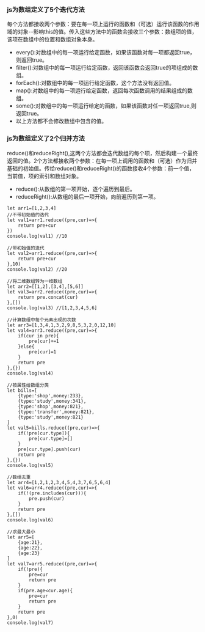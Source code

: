 ### js为数组定义了5个迭代方法

每个方法都接收两个参数：要在每一项上运行的函数和（可选）运行该函数的作用域的对象--影响this的值。传入这些方法中的函数会接收三个参数：数组项的值，该项在数组中的位置和数组对象本身。

- every():对数组中的每一项运行给定函数，如果该函数对每一项都返回true，则返回true。
- filter():对数组中的每一项运行给定函数，返回该函数会返回true的项组成的数组。
- forEach():对数组中的每一项运行给定函数，这个方法没有返回值。
- map():对数组中的每一项运行给定函数，返回每次函数调用的结果组成的数组。
- some():对数组中的每一项运行给定的函数，如果该函数对任一项返回true,则返回true。
- 以上方法都不会修改数组中包含的值。

### js为数组定义了2个归并方法

reduce()和reduceRight(),这两个方法都会迭代数组的每个项，然后构建一个最终返回的值。2个方法都接收两个参数：在每一项上调用的函数和（可选）作为归并基础的初始值。传给reduce()和reduceRight()的函数接收4个参数：前一个值，当前值，项的索引和数组对象。

- reduce():从数组的第一项开始，逐个遍历到最后。
- reduceRight():从数组的最后一项开始，向前遍历到第一项。

```
let arr1=[1,2,3,4]
//不带初始值的迭代
let val1=arr1.reduce((pre,cur)=>{
    return pre+cur
})
console.log(val1) //10

//带初始值的迭代
let val2=arr1.reduce((pre,cur)=>{
    return pre+cur
},10)
console.log(val2) //20

//将二维数组转为一维数组
let arr2=[[1,2],[3,4],[5,6]]
let val3=arr2.reduce((pre,cur)=>{
    return pre.concat(cur)
},[])
console.log(val3) //[1,2,3,4,5,6]

//计算数组中每个元素出现的次数
let arr3=[1,3,4,1,3,2,9,8,5,3,2,0,12,10]
let val4=arr3.reduce((pre,cur)=>{
    if(cur in pre){
        pre[cur]+=1
    }else{
        pre[cur]=1
    }
    return pre
},{})
console.log(val4)

//按属性给数组分类
let bills=[
    {type:'shop',money:233},
    {type:'study',money:341},
    {type:'shop',money:821},
    {type:'transfer',money:821},
    {type:'study',money:821}
]
let val5=bills.reduce((pre,cur)=>{
    if(!pre[cur.type]){
        pre[cur.type]=[]
    }
    pre[cur.type].push(cur)
    return pre
},{})
console.log(val5)

//数组去重
let arr4=[1,2,1,2,3,4,5,4,3,7,6,5,6,4]
let val6=arr4.reduce((pre,cur)=>{
    if(!(pre.includes(cur))){
        pre.push(cur)
    }
    return pre
},[])
console.log(val6)

//求最大最小
let arr5=[
    {age:21},
    {age:22},
    {age:23}
]
let val7=arr5.reduce((pre,cur)=>{
    if(!pre){
        pre=cur
        return pre
    }
    if(pre.age<cur.age){
        pre=cur
        return pre
    }
    return pre
},0)
console.log(val7)
```
